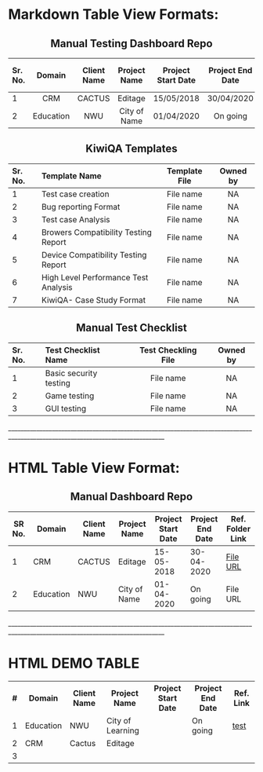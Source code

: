<h1>Markdown Table View Formats:</h1>
<div align="center">
<h2>Manual Testing Dashboard Repo</h2> 
<p align="center"> 
  
| Sr. No. | Domain        | Client Name | Project Name | Project Start Date | Project End Date | Ref. folder link  | Lead by  |
| :-------| :-----------: | :----------:| :-----------:| :-----------------:| :---------------:| :----------------:|:-------: | 
|  1      | CRM           | CACTUS      | Editage      | 15/05/2018         | 30/04/2020       |[Editage](https://github.com/Dhairyashukla/Manual-Dashboard-Repo./tree/master/Editage)| NA       |
| 2       | Education     | NWU         | City of Name | 01/04/2020         | On going         | NWU               | NA       | 

</p>
<h2>KiwiQA Templates</h2> 
<p align="center">
  
| Sr. No. | Template Name                        | Template File          | Owned by     | 
| :-------| :----------------------------------- | :--------------------: | :----------: | 
| 1       | Test case creation                   | File name              | NA           |
| 2       | Bug reporting Format                 | File name              | NA           |
| 3       | Test case Analysis                   | File name              | NA           |
| 4       | Browers Compatibility Testing Report | File name              | NA           |
| 5       | Device Compatibility Testing Report  | File name              | NA           |
| 6       | High Level Performance Test Analysis | File name              | NA           |
| 7       | KiwiQA- Case Study Format            | File name              | NA           |

</p>
<h2>Manual Test Checklist</h2> 
<p align="center"> 
  
| Sr. No. | Test Checklist Name          | Test Checkling File    | Owned by     |
| :-------| :--------------------------- | :--------------------: | :----------: |
| 1       | Basic security testing       | File name              | NA           |
| 2       | Game testing                 | File name              | NA           |
| 3       | GUI testing                  | File name              | NA           |

</p>
</div> 
________________________________________________________________________________________________________________________________
<h1>HTML Table View Format: </h1>
<div align="center">
<h2>Manual Dashboard Repo</h2> 
<p align="center"> 
<table class="greyGridTable">
<thead>
<tr>
<th>SR No.</th>
<th>Domain</th>
<th>Client Name</th>
<th>Project Name</th>
<th>Project Start Date</th>
<th>Project End Date</th>
<th>Ref. Folder Link</th>
</tr>
</thead>
<tbody>
<tr>
<td>1</td>
<td>CRM</td>
<td>CACTUS</td>
<td>Editage</td>
<td>15-05-2018</td>
<td>30-04-2020</td>
<td><a href="http://www.m-w.com/dictionary/" target="_blank">File URL</td>
</tr>
<tr>
<td>2</td>
<td>Education</td>
<td>NWU</td>
<td>City of Name</td>
<td>01-04-2020</td>
<td>On going</td>
<td>File URL</td>
</tr>
</tbody>
</table>
</p>
</div>
________________________________________________________________________________________________________________________________

# HTML DEMO TABLE

<table class="tg">
  <tr>
    <th class="tg-0lax">#</th>
    <th class="tg-0lax">Domain</th>
    <th class="tg-0lax">Client Name</th>
    <th class="tg-0lax">Project Name</th>
    <th class="tg-0lax">Project Start Date</th>
    <th class="tg-0lax">Project End Date</th>
    <th class="tg-0lax">Ref. Link</th>
  </tr>
  <tr >
    <td class="tg-0lax">1</td>
    <td class="tg-0lax">Education</td>
    <td class="tg-0lax">NWU</td>
    <td class="tg-0lax">City of Learning</td>
    <td class="tg-0lax"></td>
    <td class="tg-0lax">On going</td>
    <td class="tg-0lax"> <a href="http://www.m-w.com/dictionary/" target="_blank">test</td>
  </tr>
  <tr>
    <td class="tg-0lax">2</td>
    <td class="tg-0lax">CRM</td>
    <td class="tg-0lax">Cactus</td>
    <td class="tg-0lax">Editage</td>
    <td class="tg-0lax"></td>
    <td class="tg-0lax"></td>
    <td class="tg-0lax"></td>
  </tr>
  <tr>
    <td class="tg-0lax">3</td>
    <td class="tg-0lax"></td>
    <td class="tg-0lax"></td>
    <td class="tg-0lax"></td>
    <td class="tg-0lax"></td>
    <td class="tg-0lax"></td>
    <td class="tg-0lax"></td>
  </tr>
</table>
